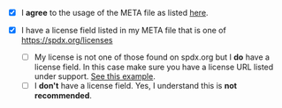 <!--
Thank you for submitting a module to the Perl 6 Ecosystem!

[Uploading Perl 6 modules to CPAN](https://docs.raku.org/language/modules#Upload_your_Module_to_CPAN) is the preferred way of distributing modules, since GitHub is not a CDN. If you have the option, please use that route instead of adding the module here.

If adding a new module please review the following check boxes and check the appropriate boxes by going to the preview tab and checking them interactively or alternatively replacing the space in the checkboxes with an X. Your work is appreciated and every module helps make the Perl 6 Ecosystem a bigger and better place ♥
-->

- [X] I **agree** to the usage of the META file as listed [here](https://github.com/Raku/ecosystem#legal).

- [X] I have a license field listed in my META file that is one of https://spdx.org/licenses
  - [ ] My license is not one of those found on spdx.org but I **do** have a license field.
        In this case make sure you have a license URL listed under support. [See this example](https://github.com/samcv/URL-Find/blob/master/META6.json).
   - [ ] I **don't** have a license field. Yes, I understand this is **not recommended**.
